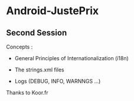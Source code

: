 ﻿# Android-JustePrix

## Second Session 

Concepts :

* General Principles of Internationalization (i18n)

* The strings.xml files

* Logs (DEBUG, INFO, WARNNGS ...) 

Thanks to Koor.fr
